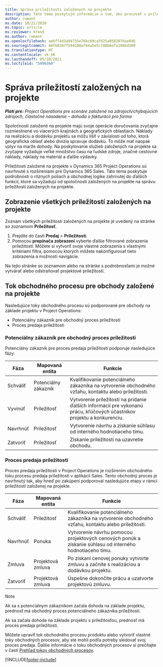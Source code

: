 ```yaml
---
title: Správa príležitostí založených na projekte
description: Táto téma poskytuje informácie o tom, ako pracovať s príležitosťami súvisiacimi s projektmi.
author: rumant
ms.date: 10/21/2020
ms.topic: article
ms.reviewer: kfend
ms.author: rumant
ms.openlocfilehash: aebff4d3a94735e76bcb9cafd25a058207dae846
ms.sourcegitcommit: 40f68387f594180af64a5e5c748b6efa188bd300
ms.translationtype: HT
ms.contentlocale: sk-SK
ms.lasthandoff: 05/10/2021
ms.locfileid: "5996360"
---
```

# <a name="manage-project-based-opportunities"></a>Správa príležitostí založených na projekte

_**Platí pre:** Project Operations pre scenáre založené na zdrojoch/chýbajúcich zdrojoch, čiastočné nasadenie – dohoda o fakturácii pro forma_

Spoločnosti založené na projekte majú svoje operácie doručovania zvyčajne rozmiestnené vo viacerých krajinách a geografických oblastiach. Náklady na realizáciu a dodávku projektu sa môžu líšiť v závislosti od toho, ktorá geografická oblasť alebo divízia spravuje dodávku. To môže mať naopak vplyv na marže dohody. Na poskytovanie služieb založených na projekte sa zvyčajne vyžaduje veľké množstvo času na ľudské zdroje, značné cestovné náklady, náklady na materiál a ďalšie výdavky.

Príležitosti založené na projekte v Dynamics 365 Project Operations sú navrhnuté s rozšíreniami pre Dynamics 365 Sales. Táto téma poskytuje podrobnosti o rôznych poliach a obchodnej logike zahrnutej do ďalších funkcií, ktoré sa vyžadujú od spoločností založených na projekte na správu príležitostí založených na projekte.

## <a name="view-all-project-based-opportunities"></a>Zobrazenie všetkých príležitostí založených na projekte

Zoznam všetkých príležitostí založených na projekte je uvedený na stránke so zoznamom **Príležitosť**. 

1. Prejdite do časti **Predaj** > **Príležitosti**.
2. Pomocou **prepínača zobrazení** vyberte ďalšie filtrované zobrazenia príležitostí. Môžete si vytvoriť svoje vlastné zobrazenia s vlastnými kritériami filtra, pomocou ktorých môžete nakonfigurovať tieto zobrazenia a možnosti navigácie.

Na tejto stránke so zoznamom alebo na stránke s podrobnosťami je možné vytvárať alebo odstraňovať projektové príležitosti.

## <a name="business-process-flow-for-project-based-deals"></a>Tok obchodného procesu pre obchody založené na projekte

Nasledujúce toky obchodného procesu sú podporované pre obchody na základe projektu v Project Operations:

- Potenciálny zákazník pre obchodný proces príležitosti
- Proces predaja príležitosti

### <a name="lead-to-opportunity-business-process"></a>Potenciálny zákazník pre obchodný proces príležitosti 
Potenciálny zákazník pre proces predaja príležitostí podporuje nasledujúce fázy:

| Fáza | Mapovaná entita | Funkcie |
| --- | --- | --- |
| Schváliť | Potenciálny zákazník | Kvalifikovanie potenciálneho zákazníka na vytvorenie obchodného vzťahu, kontaktu alebo príležitosti. |
| Vyvinúť | Príležitosť | Vytvorenie príležitosti na pridanie ďalších informácií pre vykonanú prácu, kľúčových účastníkov projektu a konkurenciu. |
| Navrhnúť | Príležitosť | Vytvorenie návrhu a získanie súhlasu od interného hodnotiaceho tímu. |
| Zatvoriť | Príležitosť | Získanie príležitosti na uzavretie obchodu. |

### <a name="opportunity-sales-process"></a>Proces predaja príležitosti
Proces predaja príležitosti v Project Operations je rozšírením obchodného toku procesu predaja príležitosti v aplikácii Sales. Tento obchodný proces je navrhnutý tak, aby hneď po zakúpení podporoval nasledujúce etapy v rámci príležitosti založenej na projekte.

| Fáza | Mapovaná entita | Funkcie |
| --- | --- | --- |
| Schváliť | Príležitosť | Kvalifikovanie potenciálneho zákazníka na vytvorenie obchodného vzťahu, kontaktu alebo príležitosti. |
| Navrhnúť | Ponuka | Vytvorenie návrhu pomocou projektových cenových ponúk a získanie súhlasu od interného hodnotiaceho tímu. |
| Zmluva | Projektová zmluva | Po získaní cenovej ponuky vytvorte zmluvu a začnite s realizáciou a dodávkou projektu. |
| Zatvoriť | Projektová zmluva | Úspešne dokončite prácu a uzatvorte projektovú zmluvu. |

> [!NOTE]
> Ak sa s potenciálnym zákazníkom začala dohoda na základe projektu, prednosť má obchodný proces potenciálneho zákazníka príležitosti.
>
> Ak sa začala dohoda na základe projektu s príležitosťou, prednosť má proces predaja príležitosti.

Môžete upraviť tok obchodného procesu produktu alebo vytvoriť vlastné toky obchodných procesov, aby ste mohli podľa potreby sledovať svoj proces predaja. Ďalšie informácie o toku obchodných procesov si prečítajte v časti [Prehľad tokov obchodných procesov](/dynamics365/customerengagement/on-premises/customize/business-process-flows-overview).


[!INCLUDE[footer-include](../includes/footer-banner.md)]